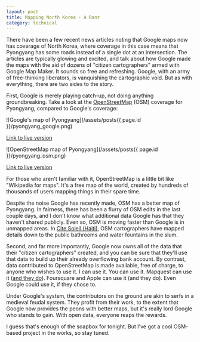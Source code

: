 ```yaml
---
layout: post
title: Mapping North Korea - A Rant
category: technical
---
```


There have been a few recent news articles noting that Google maps now has coverage of North Korea, where coverage in this case means that Pyongyang has some roads instead of a single dot at an intersection.  The articles are typically glowing and excited, and talk about how Google made the maps with the aid of dozens of "citizen cartographers" armed with Google Map Maker.  It sounds so free and refreshing.  Google, with an army of free-thinking liberators, is vanquishing the cartographic void.  But as with everything, there are two sides to the story.

First, Google is merely playing catch-up, not doing anything groundbreaking.  Take a look at the [OpenStreetMap](http://openstreetmap.org) (OSM) coverage for Pyongyang, compared to Google's coverage:

![Google's map of Pyongyang](/assets/posts{{ page.id }}/pyongyang_google.png)

[Link to live version](http://maps.google.com/?ll=39.007313,125.729685&spn=0.048021,0.054932&t=m&z=14)

![OpenStreetMap map of Pyongyang](/assets/posts{{ page.id }}/pyongyang_osm.png)

[Link to live version](http://www.openstreetmap.org/?lat=39.0143&lon=125.7351&zoom=14&layers=M)

For those who aren't familiar with it, OpenStreetMap is a little bit like "Wikipedia for maps".  It's a free map of the world, created by hundreds of thousands of users mapping things in their spare time.

Despite the noise Google has recently made, OSM has a better map of Pyongyang.  In fairness, there has been a flurry of OSM edits in the last couple days, and I don't know what additional data Google has that they haven't shared publicly.  Even so, OSM is moving faster than Google is in unmapped areas.  In [Cite Soleil (Haiti)](http://www.openstreetmap.org/?lat=18.57852&lon=-72.33485&zoom=17&layers=M), OSM cartographers have mapped details down to the public bathrooms and water fountains in the slum.

Second, and far more importantly, Google now owns all of the data that their "citizen cartographers" created, and you can be sure that they'll use that data to build up their already overflowing bank account.  By contrast, data contributed to OpenStreetMap is made available, free of charge, to anyone who wishes to use it.  I can use it.  You can use it.  Mapquest can use it ([and they do](http://open.mapquest.com)).  Foursquare and Apple can use it (and they do).  Even Google could use it, if they chose to.

Under Google's system, the contributors on the ground are akin to serfs in a medieval feudal system.  They profit from their work, to the extent that Google now provides the peons with better maps, but it's really lord Google who stands to gain.  With open data, everyone reaps the rewards.

I guess that's enough of the soapbox for tonight.  But I've got a cool OSM-based project in the works, so stay tuned.

